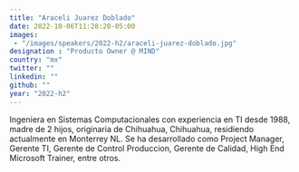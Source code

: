 ```yaml
---
title: "Araceli Juarez Doblado"
date: 2022-10-06T11:28:20-05:00
images: 
 - "/images/speakers/2022-h2/araceli-juarez-doblado.jpg"
designation : "Producto Owner @ MIND"
country: "mx"
twitter: ""
linkedin: ""
github: ""
year: "2022-h2"
---
```


Ingeniera en Sistemas Computacionales con experiencia en TI desde 1988, madre de 2 hijos, originaria de Chihuahua, Chihuahua, residiendo actualmente en Monterrey NL. 
Se ha desarrollado como Project Manager, Gerente TI, Gerente de Control Produccion, Gerente de Calidad, High End Microsoft Trainer, entre otros.

